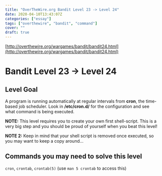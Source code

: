 ```yaml
---
title: "OverTheWire.org Bandit Level 23 -> Level 24"
date: 2020-04-10T13:43:07Z
categories: ["essay"]
tags: ["overthewire", "bandit", "command"]
cover: ""
draft: true
---
```


[http://overthewire.org/wargames/bandit/bandit24.html](http://overthewire.org/wargames/bandit/bandit24.html)

  

# Bandit Level 23 → Level 24

## Level Goal

A program is running automatically at regular intervals from **cron**, the time-based job scheduler. Look in **/etc/cron.d/** for the configuration and see what command is being executed.

**NOTE:** This level requires you to create your own first shell-script. This is a very big step and you should be proud of yourself when you beat this level!

**NOTE 2:** Keep in mind that your shell script is removed once executed, so you may want to keep a copy around…

## Commands you may need to solve this level

`cron`, `crontab`, `crontab(5)` (use `man 5 crontab` to access this)